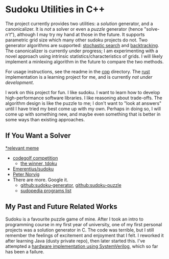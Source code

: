 
# Sudoku Utilities in C++

The project currently provides two utilities: a _solution_ generator, and a canonicalizer. It is _not_ a solver or even a _puzzle_ generator (hence "solve-_n't_"), although I may try my hand at those in the future. It supports parametric grid size which many other sudoku projects do not. Two generator algorithms are supported: [stochastic search](https://en.wikipedia.org/wiki/Sudoku_solving_algorithms#Stochastic_search_/_optimization_methods) and [backtracking](https://en.wikipedia.org/wiki/Sudoku_solving_algorithms#Backtracking). The canonicalizer is currently under progress; I am experimenting with a novel approach using intrinsic statistics/characteristics of grids. I will likely implement a minlexing algorithm in the future to compare the two methods.

For usage instructions, see the readme in the [cpp](./cpp/readme.md) directory. The [rust](./rust/readme.md) implementation is a learning project for me, and is currently _not under development_.

I work on this project for fun. I like sudoku. I want to learn how to develop high-performance software libraries. I like reasoning about trade-offs. The algorithm design is like the puzzle to me; I don't want to "look at answers" until I have tried my best come up with my own. Perhaps in doing so, I will come up with something new, and maybe even something that is better in some ways than existing approaches.

## If You Want a Solver

[\*relevant meme](https://i.kym-cdn.com/photos/images/newsfeed/001/596/781/3b9.png)

- [codegolf competition](https://codegolf.stackexchange.com/questions/190727/the-fastest-sudoku-solver)
  - [the winner, tdoku](https://t-dillon.github.io/tdoku/)
- [Emerentius/sudoku](https://github.com/Emerentius/sudoku)
- [Peter Norvig](https://norvig.com/sudoku.html)
- There are more. Google it.
  - [github:sudoku-generator](https://github.com/topics/sudoku-generator), [github:sudoku-puzzle](https://github.com/topics/sudoku-puzzle)
  - [sudopedia programs list](http://sudopedia.enjoysudoku.com/Sudoku_Programs.html)

## My Past and Future Related Works

Sudoku is a favourite puzzle game of mine. After I took an intro to programming course in my first year of university, one of my first personal projects was a solution generator in C. The code was terrible, but I still remember the feelings of excitement and enjoyment that I felt. I reworked it after learning Java (dusty private repo), then later started this. I've attempted a [hardware implementation using SystemVerilog](https://github.com/david-fong/Sudoku-SV), which so far has been a failure.

